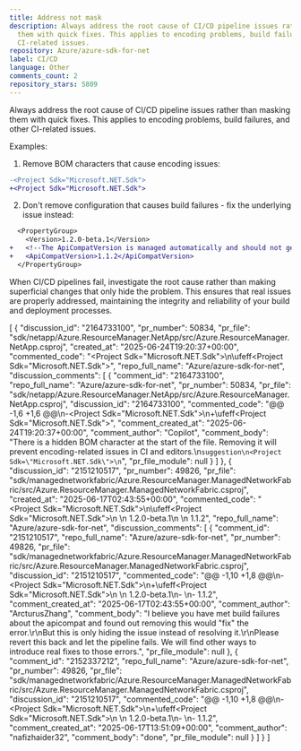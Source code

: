 ```yaml
---
title: Address not mask
description: Always address the root cause of CI/CD pipeline issues rather than masking
  them with quick fixes. This applies to encoding problems, build failures, and other
  CI-related issues.
repository: Azure/azure-sdk-for-net
label: CI/CD
language: Other
comments_count: 2
repository_stars: 5809
---
```


Always address the root cause of CI/CD pipeline issues rather than masking them with quick fixes. This applies to encoding problems, build failures, and other CI-related issues.

Examples:
1. Remove BOM characters that cause encoding issues:
```diff
-﻿<Project Sdk="Microsoft.NET.Sdk">
+<Project Sdk="Microsoft.NET.Sdk">
```

2. Don't remove configuration that causes build failures - fix the underlying issue instead:
```diff
  <PropertyGroup>
    <Version>1.2.0-beta.1</Version>
+   <!--The ApiCompatVersion is managed automatically and should not generally be modified manually.-->
+   <ApiCompatVersion>1.1.2</ApiCompatVersion>
  </PropertyGroup>
```

When CI/CD pipelines fail, investigate the root cause rather than making superficial changes that only hide the problem. This ensures that real issues are properly addressed, maintaining the integrity and reliability of your build and deployment processes.


[
  {
    "discussion_id": "2164733100",
    "pr_number": 50834,
    "pr_file": "sdk/netapp/Azure.ResourceManager.NetApp/src/Azure.ResourceManager.NetApp.csproj",
    "created_at": "2025-06-24T19:20:37+00:00",
    "commented_code": "<Project Sdk=\"Microsoft.NET.Sdk\">\n\ufeff<Project Sdk=\"Microsoft.NET.Sdk\">",
    "repo_full_name": "Azure/azure-sdk-for-net",
    "discussion_comments": [
      {
        "comment_id": "2164733100",
        "repo_full_name": "Azure/azure-sdk-for-net",
        "pr_number": 50834,
        "pr_file": "sdk/netapp/Azure.ResourceManager.NetApp/src/Azure.ResourceManager.NetApp.csproj",
        "discussion_id": "2164733100",
        "commented_code": "@@ -1,6 +1,6 @@\n-<Project Sdk=\"Microsoft.NET.Sdk\">\n+\ufeff<Project Sdk=\"Microsoft.NET.Sdk\">",
        "comment_created_at": "2025-06-24T19:20:37+00:00",
        "comment_author": "Copilot",
        "comment_body": "There is a hidden BOM character at the start of the file. Removing it will prevent encoding-related issues in CI and editors.\n```suggestion\n<Project Sdk=\"Microsoft.NET.Sdk\">\n```",
        "pr_file_module": null
      }
    ]
  },
  {
    "discussion_id": "2151210517",
    "pr_number": 49826,
    "pr_file": "sdk/managednetworkfabric/Azure.ResourceManager.ManagedNetworkFabric/src/Azure.ResourceManager.ManagedNetworkFabric.csproj",
    "created_at": "2025-06-17T02:43:55+00:00",
    "commented_code": "<Project Sdk=\"Microsoft.NET.Sdk\">\n\ufeff<Project Sdk=\"Microsoft.NET.Sdk\">\n  <PropertyGroup>\n    <Version>1.2.0-beta.1</Version>\n    <!--The ApiCompatVersion is managed automatically and should not generally be modified manually.-->\n    <ApiCompatVersion>1.1.2</ApiCompatVersion>",
    "repo_full_name": "Azure/azure-sdk-for-net",
    "discussion_comments": [
      {
        "comment_id": "2151210517",
        "repo_full_name": "Azure/azure-sdk-for-net",
        "pr_number": 49826,
        "pr_file": "sdk/managednetworkfabric/Azure.ResourceManager.ManagedNetworkFabric/src/Azure.ResourceManager.ManagedNetworkFabric.csproj",
        "discussion_id": "2151210517",
        "commented_code": "@@ -1,10 +1,8 @@\n-<Project Sdk=\"Microsoft.NET.Sdk\">\n+\ufeff<Project Sdk=\"Microsoft.NET.Sdk\">\n   <PropertyGroup>\n     <Version>1.2.0-beta.1</Version>\n-    <!--The ApiCompatVersion is managed automatically and should not generally be modified manually.-->\n-    <ApiCompatVersion>1.1.2</ApiCompatVersion>",
        "comment_created_at": "2025-06-17T02:43:55+00:00",
        "comment_author": "ArcturusZhang",
        "comment_body": "I believe you have met build failures about the apicompat and found out removing this would \"fix\" the error.\r\nBut this is only hiding the issue instead of resolving it.\r\nPlease revert this back and let the pipeline fails. We will find other ways to introduce real fixes to those errors.",
        "pr_file_module": null
      },
      {
        "comment_id": "2152337212",
        "repo_full_name": "Azure/azure-sdk-for-net",
        "pr_number": 49826,
        "pr_file": "sdk/managednetworkfabric/Azure.ResourceManager.ManagedNetworkFabric/src/Azure.ResourceManager.ManagedNetworkFabric.csproj",
        "discussion_id": "2151210517",
        "commented_code": "@@ -1,10 +1,8 @@\n-<Project Sdk=\"Microsoft.NET.Sdk\">\n+\ufeff<Project Sdk=\"Microsoft.NET.Sdk\">\n   <PropertyGroup>\n     <Version>1.2.0-beta.1</Version>\n-    <!--The ApiCompatVersion is managed automatically and should not generally be modified manually.-->\n-    <ApiCompatVersion>1.1.2</ApiCompatVersion>",
        "comment_created_at": "2025-06-17T13:51:09+00:00",
        "comment_author": "nafizhaider32",
        "comment_body": "done",
        "pr_file_module": null
      }
    ]
  }
]
